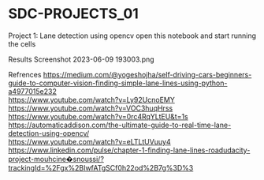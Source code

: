 # SDC-PROJECTS_01
Project 1: Lane detection using opencv
open this notebook and start running the cells

Results
Screenshot 2023-06-09 193003.png

Refrences
https://medium.com/@yogeshojha/self-driving-cars-beginners-guide-to-computer-vision-finding-simple-lane-lines-using-python-a4977015e232</br>
https://www.youtube.com/watch?v=Ly92UcnoEMY</br>
https://www.youtube.com/watch?v=VOC3huqHrss</br>
https://www.youtube.com/watch?v=0rc4RqYLtEU&t=1s</br>
https://automaticaddison.com/the-ultimate-guide-to-real-time-lane-detection-using-opencv/</br>
https://www.youtube.com/watch?v=eLTLtUVuuy4</br>
https://www.linkedin.com/pulse/chapter-1-finding-lane-lines-roadudacity-project-mouhcine�snoussi/?trackingId=%2Fgx%2BIwfATgSCf0h22od%2B7g%3D%3</br>
